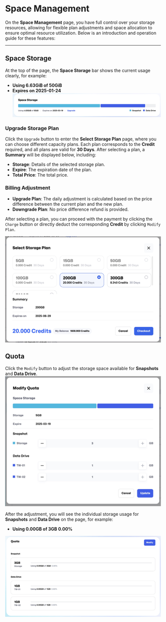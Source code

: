 # Space Management

On the **Space Management** page, you have full control over your storage resources, allowing for flexible plan adjustments and space allocation to ensure optimal resource utilization. Below is an introduction and operation guide for these features:

---

## **Space Storage**

At the top of the page, the **Space Storage** bar shows the current usage clearly, for example:

- **Using 6.63GiB of 50GiB**
- **Expires on 2025-01-24**
  ![Space storage](../docs-images/p10/01.Space%20storage.jpg)

### **Upgrade Storage Plan**

Click the `Upgrade` button to enter the **Select Storage Plan** page, where you can choose different capacity plans. Each plan corresponds to the **Credit** required, and all plans are valid for **30 Days**. After selecting a plan, a **Summary** will be displayed below, including:

- **Storage**: Details of the selected storage plan.
- **Expire**: The expiration date of the plan.
- **Total Price**: The total price.

### **Billing Adjustment**

- **Upgrade Plan**: The daily adjustment is calculated based on the price difference between the current plan and the new plan.
- **Downgrade Plan**: No price difference refund is provided.

After selecting a plan, you can proceed with the payment by clicking the `Charge` button or directly deduct the corresponding **Credit** by clicking `Modify Plan`.

![Upgrade](../docs-images/p10/02.Upgrade.jpg)

## **Quota**

Click the `Modify` button to adjust the storage space available for **Snapshots** and **Data Drive**.
![Modify](../docs-images/p10/03.Modify%20Quota.jpg)

After the adjustment, you will see the individual storage usage for **Snapshots** and **Data Drive** on the page, for example:

- **Using 0.00GB of 3GB 0.00%**

![Quota list](../docs-images/p10/04.Quota%20list.jpg)
